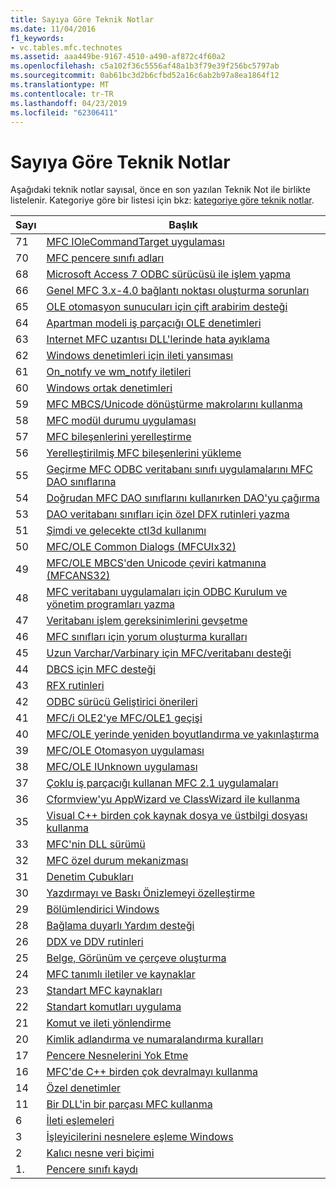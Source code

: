 ```yaml
---
title: Sayıya Göre Teknik Notlar
ms.date: 11/04/2016
f1_keywords:
- vc.tables.mfc.technotes
ms.assetid: aaa449be-9167-4510-a490-af872c4f60a2
ms.openlocfilehash: c5a102f36c5556af48a1b3f79e39f256bc5797ab
ms.sourcegitcommit: 0ab61bc3d2b6cfbd52a16c6ab2b97a8ea1864f12
ms.translationtype: MT
ms.contentlocale: tr-TR
ms.lasthandoff: 04/23/2019
ms.locfileid: "62306411"
---
```

# <a name="technical-notes-by-number"></a>Sayıya Göre Teknik Notlar

Aşağıdaki teknik notlar sayısal, önce en son yazılan Teknik Not ile birlikte listelenir. Kategoriye göre bir listesi için bkz: [kategoriye göre teknik notlar](../mfc/technical-notes-by-category.md).

|Sayı|Başlık|
|------------|-----------|
|71|[MFC IOleCommandTarget uygulaması](../mfc/tn071-mfc-iolecommandtarget-implementation.md)|
|70|[MFC pencere sınıfı adları](../mfc/tn070-mfc-window-class-names.md)|
|68|[Microsoft Access 7 ODBC sürücüsü ile işlem yapma](../mfc/tn068-performing-transactions-with-the-microsoft-access-7-odbc-driver.md)|
|66|[Genel MFC 3.x-4.0 bağlantı noktası oluşturma sorunları](../mfc/tn066-common-mfc-3-x-to-4-0-porting-issues.md)|
|65|[OLE otomasyon sunucuları için çift arabirim desteği](../mfc/tn065-dual-interface-support-for-ole-automation-servers.md)|
|64|[Apartman modeli iş parçacığı OLE denetimleri](../mfc/tn064-apartment-model-threading-in-activex-controls.md)|
|63|[Internet MFC uzantısı DLL'lerinde hata ayıklama](../mfc/tn063-debugging-internet-extension-dlls.md)|
|62|[Windows denetimleri için ileti yansıması](../mfc/tn062-message-reflection-for-windows-controls.md)|
|61|[On_notıfy ve wm_notıfy iletileri](../mfc/tn061-on-notify-and-wm-notify-messages.md)|
|60|[Windows ortak denetimleri](../mfc/tn060-the-new-windows-common-controls.md)|
|59|[MFC MBCS/Unicode dönüştürme makrolarını kullanma](../mfc/tn059-using-mfc-mbcs-unicode-conversion-macros.md)|
|58|[MFC modül durumu uygulaması](../mfc/tn058-mfc-module-state-implementation.md)|
|57|[MFC bileşenlerini yerelleştirme](../mfc/tn057-localization-of-mfc-components.md)|
|56|[Yerelleştirilmiş MFC bileşenlerini yükleme](../mfc/tn056-installation-of-localized-mfc-components.md)|
|55|[Geçirme MFC ODBC veritabanı sınıfı uygulamalarını MFC DAO sınıflarına](../mfc/tn055-migrating-mfc-odbc-database-class-applications-to-mfc-dao-classes.md)|
|54|[Doğrudan MFC DAO sınıflarını kullanırken DAO'yu çağırma](../mfc/tn054-calling-dao-directly-while-using-mfc-dao-classes.md)|
|53|[DAO veritabanı sınıfları için özel DFX rutinleri yazma](../mfc/tn053-custom-dfx-routines-for-dao-database-classes.md)|
|51|[Şimdi ve gelecekte ctl3d kullanımı](../mfc/tn051-using-ctl3d-now-and-in-the-future.md)|
|50|[MFC/OLE Common Dialogs (MFCUIx32)](../mfc/tn050-mfc-ole-common-dialogs-mfcuix32.md)|
|49|[MFC/OLE MBCS'den Unicode çeviri katmanına (MFCANS32)](../mfc/tn049-mfc-ole-mbcs-to-unicode-translation-layer-mfcans32.md)|
|48|[MFC veritabanı uygulamaları için ODBC Kurulum ve yönetim programları yazma](../mfc/tn048-writing-odbc-setup-and-administration-programs.md)|
|47|[Veritabanı işlem gereksinimlerini gevşetme](../mfc/tn047-relaxing-database-transaction-requirements.md)|
|46|[MFC sınıfları için yorum oluşturma kuralları](../mfc/tn046-commenting-conventions-for-the-mfc-classes.md)|
|45|[Uzun Varchar/Varbinary için MFC/veritabanı desteği](../mfc/tn045-mfc-database-support-for-long-varchar-varbinary.md)|
|44|[DBCS için MFC desteği](../mfc/tn044-mfc-support-for-dbcs.md)|
|43|[RFX rutinleri](../mfc/tn043-rfx-routines.md)|
|42|[ODBC sürücü Geliştirici önerileri](../mfc/tn042-odbc-driver-developer-recommendations.md)|
|41|[MFC/i OLE2'ye MFC/OLE1 geçişi](../mfc/tn041-mfc-ole1-migration-to-mfc-ole-2.md)|
|40|[MFC/OLE yerinde yeniden boyutlandırma ve yakınlaştırma](../mfc/tn040-mfc-ole-in-place-resizing-and-zooming.md)|
|39|[MFC/OLE Otomasyon uygulaması](../mfc/tn039-mfc-ole-automation-implementation.md)|
|38|[MFC/OLE IUnknown uygulaması](../mfc/tn038-mfc-ole-iunknown-implementation.md)|
|37|[Çoklu iş parçacığı kullanan MFC 2.1 uygulamaları](../mfc/tn037-multithreaded-mfc-2-1-applications.md)|
|36|[Cformview'yu AppWizard ve ClassWizard ile kullanma](../mfc/tn036-using-cformview-with-appwizard-and-classwizard.md)|
|35|[Visual C++ birden çok kaynak dosya ve üstbilgi dosyası kullanma](../mfc/tn035-using-multiple-resource-files-and-header-files-with-visual-cpp.md)|
|33|[MFC'nin DLL sürümü](../mfc/tn033-dll-version-of-mfc.md)|
|32|[MFC özel durum mekanizması](../mfc/tn032-mfc-exception-mechanism.md)|
|31|[Denetim Çubukları](../mfc/tn031-control-bars.md)|
|30|[Yazdırmayı ve Baskı Önizlemeyi özelleştirme](../mfc/tn030-customizing-printing-and-print-preview.md)|
|29|[Bölümlendirici Windows](../mfc/tn029-splitter-windows.md)|
|28|[Bağlama duyarlı Yardım desteği](../mfc/tn028-context-sensitive-help-support.md)|
|26|[DDX ve DDV rutinleri](../mfc/tn026-ddx-and-ddv-routines.md)|
|25|[Belge, Görünüm ve çerçeve oluşturma](../mfc/tn025-document-view-and-frame-creation.md)|
|24|[MFC tanımlı iletiler ve kaynaklar](../mfc/tn024-mfc-defined-messages-and-resources.md)|
|23|[Standart MFC kaynakları](../mfc/tn023-standard-mfc-resources.md)|
|22|[Standart komutları uygulama](../mfc/tn022-standard-commands-implementation.md)|
|21|[Komut ve ileti yönlendirme](../mfc/tn021-command-and-message-routing.md)|
|20|[Kimlik adlandırma ve numaralandırma kuralları](../mfc/tn020-id-naming-and-numbering-conventions.md)|
|17|[Pencere Nesnelerini Yok Etme](../mfc/tn017-destroying-window-objects.md)|
|16|[MFC'de C++ birden çok devralmayı kullanma](../mfc/tn016-using-cpp-multiple-inheritance-with-mfc.md)|
|14|[Özel denetimler](../mfc/tn014-custom-controls.md)|
|11|[Bir DLL'in bir parçası MFC kullanma](../mfc/tn011-using-mfc-as-part-of-a-dll.md)|
|6|[İleti eşlemeleri](../mfc/tn006-message-maps.md)|
|3|[İşleyicilerini nesnelere eşleme Windows](../mfc/tn003-mapping-of-windows-handles-to-objects.md)|
|2|[Kalıcı nesne veri biçimi](../mfc/tn002-persistent-object-data-format.md)|
|1.|[Pencere sınıfı kaydı](../mfc/tn001-window-class-registration.md)
